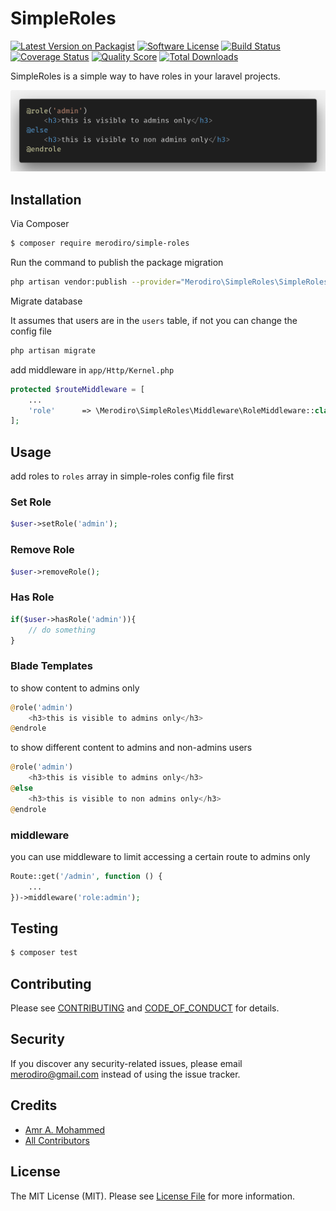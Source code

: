 # SimpleRoles

[![Latest Version on Packagist][ico-version]][link-packagist]
[![Software License][ico-license]](LICENSE.md)
[![Build Status][ico-travis]][link-travis]
[![Coverage Status][ico-scrutinizer]][link-scrutinizer]
[![Quality Score][ico-code-quality]][link-code-quality]
[![Total Downloads][ico-downloads]][link-downloads]


SimpleRoles is a simple way to have roles in your laravel projects.

![preview](/preview.png)

## Installation

Via Composer

``` bash
$ composer require merodiro/simple-roles
```

Run the command to publish the package migration

```bash
php artisan vendor:publish --provider="Merodiro\SimpleRoles\SimpleRolesServiceProvider"
```

Migrate database

It assumes that users are in the `users` table, if not you can change the config file

```bash
php artisan migrate
```

add middleware in `app/Http/Kernel.php`

```php
protected $routeMiddleware = [
    ...
    'role'      => \Merodiro\SimpleRoles\Middleware\RoleMiddleware::class,        
];
```

## Usage
add roles to `roles` array in simple-roles config file first

### Set Role

```php
$user->setRole('admin');
```

### Remove Role

```php
$user->removeRole();
```

### Has Role
```php
if($user->hasRole('admin')){
    // do something
}
```

### Blade Templates
to show content to admins only

```php
@role('admin')
    <h3>this is visible to admins only</h3>
@endrole
```
to show different content to admins and non-admins users

```php
@role('admin')
    <h3>this is visible to admins only</h3>
@else
    <h3>this is visible to non admins only</h3>
@endrole
```

### middleware

you can use middleware to limit accessing a certain route to admins only

```php
Route::get('/admin', function () {
    ...
})->middleware('role:admin');
``` 

## Testing

``` bash
$ composer test
```

## Contributing

Please see [CONTRIBUTING](CONTRIBUTING.md) and [CODE_OF_CONDUCT](CODE_OF_CONDUCT.md) for details.

## Security

If you discover any security-related issues, please email merodiro@gmail.com instead of using the issue tracker.

## Credits

- [Amr A. Mohammed][link-author]
- [All Contributors][link-contributors]

## License

The MIT License (MIT). Please see [License File](LICENSE.md) for more information.

[ico-version]: https://img.shields.io/packagist/v/merodiro/simple-roles.svg?style=flat-square
[ico-license]: https://img.shields.io/badge/license-MIT-brightgreen.svg?style=flat-square
[ico-travis]: https://img.shields.io/travis/merodiro/simple-roles/master.svg?style=flat-square
[ico-scrutinizer]: https://img.shields.io/scrutinizer/coverage/g/merodiro/simple-roles.svg?style=flat-square
[ico-code-quality]: https://img.shields.io/scrutinizer/g/merodiro/simple-roles.svg?style=flat-square
[ico-downloads]: https://img.shields.io/packagist/dt/merodiro/simple-roles.svg?style=flat-square

[link-packagist]: https://packagist.org/packages/merodiro/simple-roles
[link-travis]: https://travis-ci.org/merodiro/simple-roles
[link-scrutinizer]: https://scrutinizer-ci.com/g/merodiro/simple-roles/code-structure
[link-code-quality]: https://scrutinizer-ci.com/g/merodiro/simple-roles
[link-downloads]: https://packagist.org/packages/merodiro/simple-roles
[link-author]: https://github.com/merodiro
[link-contributors]: ../../contributors
